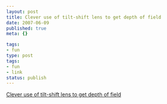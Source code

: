 ```yaml
---
layout: post
title: Clever use of tilt-shift lens to get depth of field
date: 2007-06-09
published: true
meta: {}

tags:
- fun
type: post
tags:
- fun
- link
status: publish
---
```

[Clever use of tilt-shift lens to get depth of field](http://www.nytimes.com/packages/html/magazine/20070531_VINCENT_FEATURE/blocker.html)<br />
